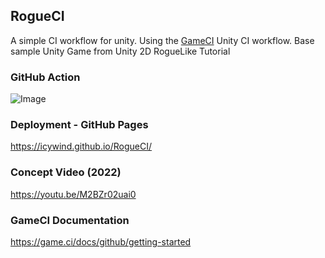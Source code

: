 ## RogueCI
A simple CI workflow for unity. 
Using the [GameCI](https://game.ci) Unity CI workflow.
Base sample Unity Game from Unity 2D RogueLike Tutorial 

### GitHub Action 
![Image](https://github-production-user-asset-6210df.s3.amazonaws.com/1261195/434629069-e5c2aa8e-8734-4d9a-8a90-d9f519b75b45.png?X-Amz-Algorithm=AWS4-HMAC-SHA256&X-Amz-Credential=AKIAVCODYLSA53PQK4ZA%2F20250417%2Fus-east-1%2Fs3%2Faws4_request&X-Amz-Date=20250417T041348Z&X-Amz-Expires=300&X-Amz-Signature=b889ace938a0b78206f258817de8dfc94591faae79644fcfaa83dbb4ed0e0f20&X-Amz-SignedHeaders=host)

### Deployment - GitHub Pages 
https://icywind.github.io/RogueCI/

### Concept Video (2022)

https://youtu.be/M2BZr02uai0

### GameCI Documentation

https://game.ci/docs/github/getting-started
